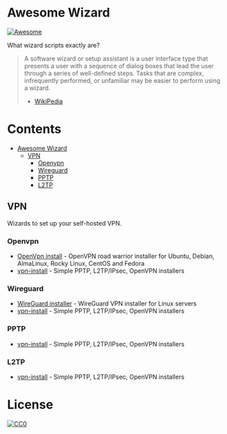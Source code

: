 # Awesome Wizard

[![Awesome](https://cdn.rawgit.com/sindresorhus/awesome/d7305f38d29fed78fa85652e3a63e154dd8e8829/media/badge.svg)](https://github.com/sindresorhus/awesome)

What wizard scripts exactly are?
> A software wizard or setup assistant is a user interface type that presents a user with a sequence of dialog boxes that lead the user through a series of well-defined steps. Tasks that are complex, infrequently performed, or unfamiliar may be easier to perform using a wizard. 
> - [WikiPedia](https://en.wikipedia.org/wiki/Wizard_(software))

# Contents

- [Awesome Wizard](#awesome-wizard)
  - [VPN](#vpn)
    - [Openvpn](#openvpn)
    - [Wireguard](#wireguard)
    - [PPTP](#pptp)
    - [L2TP](#l2tp)


## VPN

Wizards to set up your self-hosted VPN.

### Openvpn

- [OpenVpn install](https://github.com/Nyr/openvpn-install) - OpenVPN road warrior installer for Ubuntu, Debian, AlmaLinux, Rocky Linux, CentOS and Fedora 
- [vpn-install](https://github.com/bedefaced/vpn-install) - Simple PPTP, L2TP/IPsec, OpenVPN installers 

### Wireguard

- [WireGuard installer](https://github.com/angristan/wireguard-install) - WireGuard VPN installer for Linux servers 
- [vpn-install](https://github.com/bedefaced/vpn-install) - Simple PPTP, L2TP/IPsec, OpenVPN installers

### PPTP

- [vpn-install](https://github.com/bedefaced/vpn-install) - Simple PPTP, L2TP/IPsec, OpenVPN installers 

### L2TP

- [vpn-install](https://github.com/bedefaced/vpn-install) - Simple PPTP, L2TP/IPsec, OpenVPN installers

# License

[![CC0](http://mirrors.creativecommons.org/presskit/buttons/88x31/svg/cc-zero.svg)](http://creativecommons.org/publicdomain/zero/1.0)
